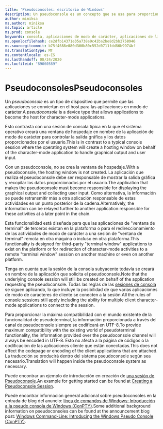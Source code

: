 ```yaml
---
title: 'Pseudoconsoles: escritorio de Windows'
description: Un pseudoconsole es un concepto que se usa para proporcionar el aspecto de hospedaje o servicio de una aplicación en modo de carácter.
author: miniksa
ms.author: miniksa
ms.topic: article
ms.prod: console
keywords: consola, aplicaciones de modo de carácter, aplicaciones de línea de comandos, aplicaciones de terminal, API de consola, conpty, pseudoconsole
ms.openlocfilehash: ce2dfb14371e35a738e9c42ba2be8d2bb2758946
ms.sourcegitcommit: b75f4688e080d300b80c552d0711fdd86b9974bf
ms.translationtype: MT
ms.contentlocale: es-ES
ms.lasthandoff: 08/24/2020
ms.locfileid: "89060589"
---
```

# <a name="pseudoconsoles"></a><span data-ttu-id="229d7-104">Pseudoconsoles</span><span class="sxs-lookup"><span data-stu-id="229d7-104">Pseudoconsoles</span></span>

<span data-ttu-id="229d7-105">Un *pseudoconsole* es un tipo de dispositivo que permite que las aplicaciones se conviertan en el host para las aplicaciones en modo de carácter.</span><span class="sxs-lookup"><span data-stu-id="229d7-105">A *pseudoconsole* is a device type that allows applications to become the host for character-mode applications.</span></span> 

<span data-ttu-id="229d7-106">Esto contrasta con una sesión de consola típica en la que el sistema operativo creará una ventana de hospedaje en nombre de la aplicación de modo de carácter para controlar la salida gráfica y los datos proporcionados por el usuario.</span><span class="sxs-lookup"><span data-stu-id="229d7-106">This is in contrast to a typical console session where the operating system will create a hosting window on behalf of the character-mode application to handle graphical output and user input.</span></span>

<span data-ttu-id="229d7-107">Con un pseudoconsole, no se crea la ventana de hospedaje.</span><span class="sxs-lookup"><span data-stu-id="229d7-107">With a pseudoconsole, the hosting window is not created.</span></span> <span data-ttu-id="229d7-108">La aplicación que realiza el pseudoconsole debe ser responsable de mostrar la salida gráfica y recopilar los datos proporcionados por el usuario.</span><span class="sxs-lookup"><span data-stu-id="229d7-108">The application that makes the pseudoconsole must become responsible for displaying the graphical output and collecting user input.</span></span> <span data-ttu-id="229d7-109">Como alternativa, la información se puede retransmitir más a otra aplicación responsable de estas actividades en un punto posterior de la cadena.</span><span class="sxs-lookup"><span data-stu-id="229d7-109">Alternatively, the information can be relayed further to another application responsible for these activities at a later point in the chain.</span></span>

<span data-ttu-id="229d7-110">Esta funcionalidad está diseñada para que las aplicaciones de "ventana de terminal" de terceros existan en la plataforma o para el redireccionamiento de las actividades de modo de carácter a una sesión de "ventana de terminal" remota en otra máquina o incluso en otra plataforma.</span><span class="sxs-lookup"><span data-stu-id="229d7-110">This functionality is designed for third-party "terminal window" applications to exist on the platform or for redirection of character-mode activities to a remote "terminal window" session on another machine or even on another platform.</span></span>

<span data-ttu-id="229d7-111">Tenga en cuenta que la sesión de la consola subyacente todavía se creará en nombre de la aplicación que solicita el pseudoconsole.</span><span class="sxs-lookup"><span data-stu-id="229d7-111">Note that the underlying console session will still be created on behalf of the application requesting the pseudoconsole.</span></span> <span data-ttu-id="229d7-112">Todas las reglas de las [sesiones de consola](consoles.md) se siguen aplicando, lo que incluye la posibilidad de que varias aplicaciones de modo de caracteres de cliente se conecten a la sesión.</span><span class="sxs-lookup"><span data-stu-id="229d7-112">All the rules of [console sessions](consoles.md) still apply including the ability for multiple client character-mode applications to connect to the session.</span></span>

<span data-ttu-id="229d7-113">Para proporcionar la máxima compatibilidad con el mundo existente de la funcionalidad de pseudoterminal, la información proporcionada a través del canal de pseudoconsole siempre se codificará en UTF-8.</span><span class="sxs-lookup"><span data-stu-id="229d7-113">To provide maximum compatibility with the existing world of  pseudoterminal functionality, the information provided over the pseudoconsole channel will always be encoded in UTF-8.</span></span> <span data-ttu-id="229d7-114">Esto no afecta a la página de códigos o la codificación de las aplicaciones cliente que están conectadas.</span><span class="sxs-lookup"><span data-stu-id="229d7-114">This does not affect the codepage or encoding of the client applications that are attached.</span></span> <span data-ttu-id="229d7-115">La traducción se producirá dentro del sistema pseudoconsole según sea necesario.</span><span class="sxs-lookup"><span data-stu-id="229d7-115">Translation will happen inside the pseudoconsole system as necessary.</span></span>

<span data-ttu-id="229d7-116">Puede encontrar un ejemplo de introducción en creación de [una sesión de Pseudoconsole](creating-a-pseudoconsole-session.md).</span><span class="sxs-lookup"><span data-stu-id="229d7-116">An example for getting started can be found at [Creating a Pseudoconsole Session](creating-a-pseudoconsole-session.md).</span></span>

<span data-ttu-id="229d7-117">Puede encontrar información general adicional sobre pseudoconsoles en la entrada de blog del anuncio: [línea de comandos de Windows: Introducción a la pseudo consola de Windows (ConPTY)](https://blogs.msdn.microsoft.com/commandline/2018/08/02/windows-command-line-introducing-the-windows-pseudo-console-conpty/).</span><span class="sxs-lookup"><span data-stu-id="229d7-117">Some additional background information on pseudoconsoles can be found at the announcement blog post: [Windows Command-Line: Introducing the Windows Pseudo Console (ConPTY)](https://blogs.msdn.microsoft.com/commandline/2018/08/02/windows-command-line-introducing-the-windows-pseudo-console-conpty/).</span></span>
